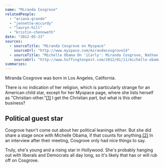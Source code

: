 ```yaml
---
name: "Miranda Cosgrove"
relatedPeople:
  - "ariana-grande"
  - "jennette-mccurdy"
  - "lauryn-hill"
  - "kristin-chenoweth"
date: "2012-05-23"
sources:
  - sourceTitle: "Miranda Cosgrove on Myspace"
    sourceUrl: "http://www.myspace.com/mirandacosgrove14"
  - sourceTitle: "Michelle Obama On 'iCarly': Miranda Cosgrove, Nathan Kress Share First Lady Stories"
    sourceUrl: "http://www.huffingtonpost.com/2012/01/11/michelle-obama-icarly-miranda-cosgrove-nathan-kress_n_1198394.html"
summaries:
---
```


Miranda Cosgrove was born in Los Angeles, California.

There is no indication of her religion, which is particularly strange for an American child star, except for her Myspace page, where she lists herself as "Christian-other."<a class="source-citation" href="#http%3A%2F%2Fwww.myspace.com%2Fmirandacosgrove14" title="Miranda Cosgrove on Myspace">[1]</a> I get the Christian part, but what is this other business?


## Political guest star

Cosgrove hasn't come out about her political leanings either. But she did share a stage once with Michelle Obama, if that counts for anything.<a class="source-citation" href="#http%3A%2F%2Fwww.huffingtonpost.com%2F2012%2F01%2F11%2Fmichelle-obama-icarly-miranda-cosgrove-nathan-kress_n_1198394.html" title="Michelle Obama On &apos;iCarly&apos;: Miranda Cosgrove, Nathan Kress Share First Lady Stories">[2]</a> In an interview after their meeting, Cosgrove only had nice things to say.

Truly, she's young and a rising star in Hollywood. She's probably hanging out with liberals and Democrats all day long, so it's likely that has or will rub off on Cosgrove.